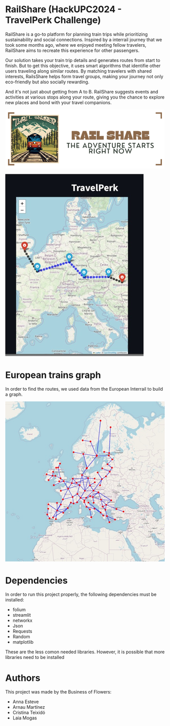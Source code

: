# RailShare (HackUPC2024 - TravelPerk Challenge)

RailShare is a go-to platform for planning train trips while prioritizing sustainability and social connections. Inspired by a interrail journey that we took some months ago, where we enjoyed meeting fellow travelers, RailShare aims to recreate this experience for other passengers.

Our solution takes your train trip details and generates routes from start to finish. But to get this objective, it uses smart algorithms that identifie other users traveling along similar routes. By matching travelers with shared interests, RailsShare helps form travel groups, making your journey not only eco-friendly but also socially rewarding.

And it's not just about getting from A to B. RailShare suggests events and activities at various stops along your route, giving you the chance to explore new places and bond with your travel companions.

![Alt text](Images/railshare.png)


![Alt text](Images/demo.jpg)


# European trains graph
In order to find the routes, we used data from the European Interrail to build a graph.

![Alt text](Images/interrail.jpg)



# Dependencies
In order to run this project properly, the following dependencies must be installed:
  - folium
  - streamlit
  - networkx
  - Json
  - Requests
  - Random
  - matplotlib

These are the less comon needed libraries. However, it is possible that more libraries need to be installed


# Authors
This project was made by the Business of Flowers:
- Anna Esteve
- Arnau Martínez
- Cristina Teixidó
- Laia Mogas

